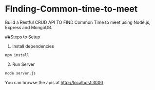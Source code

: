 # FInding-Common-time-to-meet


Build a Restful CRUD API TO FIND Common Time to meet using Node.js, Express and MongoDB.

##Steps to Setup
1. Install dependencies

```bash
npm install
```

2. Run Server

```bash
node server.js
```

You can browse the apis at <http://localhost:3000>
